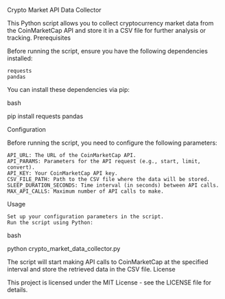 Crypto Market API Data Collector

This Python script allows you to collect cryptocurrency market data from the CoinMarketCap API and store it in a CSV file for further analysis or tracking.
Prerequisites

Before running the script, ensure you have the following dependencies installed:

    requests
    pandas

You can install these dependencies via pip:

bash

pip install requests pandas

Configuration

Before running the script, you need to configure the following parameters:

    API_URL: The URL of the CoinMarketCap API.
    API_PARAMS: Parameters for the API request (e.g., start, limit, convert).
    API_KEY: Your CoinMarketCap API key.
    CSV_FILE_PATH: Path to the CSV file where the data will be stored.
    SLEEP_DURATION_SECONDS: Time interval (in seconds) between API calls.
    MAX_API_CALLS: Maximum number of API calls to make.

Usage

    Set up your configuration parameters in the script.
    Run the script using Python:

bash

python crypto_market_data_collector.py

The script will start making API calls to CoinMarketCap at the specified interval and store the retrieved data in the CSV file.
License

This project is licensed under the MIT License - see the LICENSE file for details.